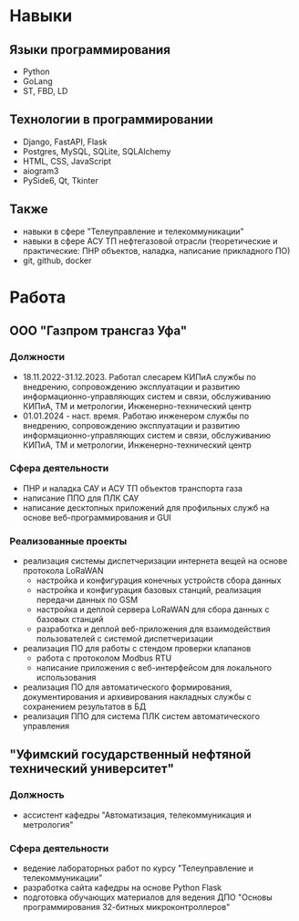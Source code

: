 # Навыки

## Языки программирования
* Python
* GoLang
* ST, FBD, LD

## Технологии в программировании
* Django, FastAPI, Flask
* Postgres, MySQL, SQLite, SQLAlchemy
* HTML, CSS, JavaScript
* aiogram3
* PySide6, Qt, Tkinter

## Также
* навыки в сфере "Телеуправление и телекоммуникации"
* навыки в сфере АСУ ТП нефтегазовой отрасли (теоретические и практические: ПНР объектов, наладка, написание прикладного ПО)
* git, github, docker

# Работа
## ООО "Газпром трансгаз Уфа"

### Должности
* 18.11.2022-31.12.2023. Работал слесарем КИПиА службы по внедрению, сопровождению эксплуатации и развитию информационно-управляющих систем и связи, обслуживанию КИПиА, ТМ и метрологии, Инженерно-технический центр
* 01.01.2024 - наст. время. Работаю инженером службы по внедрению, сопровождению эксплуатации и развитию информационно-управляющих систем и связи, обслуживанию КИПиА, ТМ и метрологии, Инженерно-технический центр
  
### Сфера деятельности
* ПНР и наладка САУ и АСУ ТП объектов транспорта газа
* написание ППО для ПЛК САУ
* написание десктопных приложений для профильных служб на основе веб-программирования и GUI
  
### Реализованные проекты
* реализация системы диспетчеризации интернета вещей на основе протокола LoRaWAN
  * настройка и конфигурация конечных устройств сбора данных
  * настройка и конфигурация базовых станций, реализация передачи данных по GSM
  * настройка и деплой сервера LoRaWAN для сбора данных с базовых станций
  * разработка и деплой веб-приложения для взаимодействия пользователей с системой диспетчеризации
* реализация ПО для работы с стендом проверки клапанов
  * работа с протоколом Modbus RTU
  * написание приложения с веб-интерфейсом для локального использования
* реализация ПО для автоматического формирования, документирования и архивирования накладных службы с сохранением результатов в БД
* реализация ППО для система ПЛК систем автоматического управления
  
## "Уфимский государственный нефтяной технический университет"

### Должность
* ассистент кафедры "Автоматизация, телекоммуникация и метрология"
  
### Сфера деятельности
* ведение лабораторных работ по курсу "Телеуправление и телекоммуникации"
* разработка сайта кафедры на основе Python Flask
* подготовка обучающих материалов для ведения ДПО "Основы программирования 32-битных микроконтроллеров"
